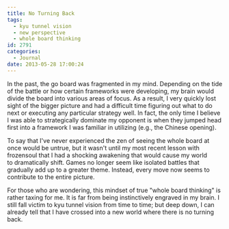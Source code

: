 ```yaml
---
title: No Turning Back
tags:
  - kyu tunnel vision
  - new perspective
  - whole board thinking
id: 2791
categories:
  - Journal
date: 2013-05-28 17:00:24
---
```


In the past, the go board was fragmented in my mind. Depending on the tide of the battle or how certain frameworks were developing, my brain would divide the board into various areas of focus. As a result, I very quickly lost sight of the bigger picture and had a difficult time figuring out what to do next or executing any particular strategy well. In fact, the only time I believe I was able to strategically dominate my opponent is when they jumped head first into a framework I was familiar in utilizing (e.g., the Chinese opening).

To say that I've never experienced the zen of seeing the whole board at once would be untrue, but it wasn't until my most recent lesson with frozensoul that I had a shocking awakening that would cause my world to dramatically shift. Games no longer seem like isolated battles that gradually add up to a greater theme. Instead, every move now seems to contribute to the entire picture.

For those who are wondering, this mindset of true "whole board thinking" is rather taxing for me. It is far from being instinctively engraved in my brain. I still fall victim to kyu tunnel vision from time to time; but deep down, I can already tell that I have crossed into a new world where there is no turning back.